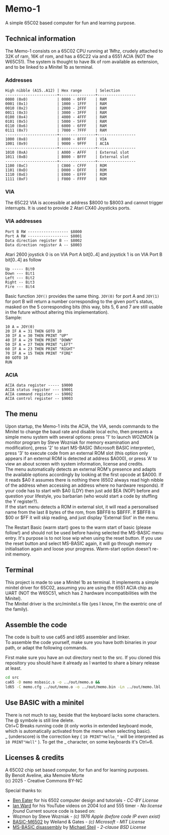 # Memo-1

A simple 65C02 based computer for fun and learning purpose.

## Technical information

The Memo-1 consists on a 65C02 CPU running at 1Mhz, crudely attached to 32K of ram, 16K of rom, and has a 65C22 via and a 6551 ACIA (NOT the W65C51). The system is thought to have 8k of rom available as extension, and to be linked to a Minitel 1b as terminal.

### Addresses

```
High nibble (A15..A12) | Hex range      | Selection
-----------------------+----------------+-----------------
0000 (0x0)             | 0000 - 0FFF    | RAM
0001 (0x1)             | 1000 - 1FFF    | RAM
0010 (0x2)             | 2000 - 2FFF    | RAM
0011 (0x3)             | 3000 - 3FFF    | RAM
0100 (0x4)             | 4000 - 4FFF    | RAM
0101 (0x5)             | 5000 - 5FFF    | RAM
0110 (0x6)             | 6000 - 6FFF    | RAM
0111 (0x7)             | 7000 - 7FFF    | RAM
-----------------------+----------------+-----------------
1000 (0x8)             | 8000 - 8FFF    | VIA
1001 (0x9)             | 9000 - 9FFF    | ACIA
-----------------------+----------------+-----------------
1010 (0xA)             | A000 - AFFF    | External slot
1011 (0xB)             | B000 - BFFF    | External slot
-----------------------+----------------+-----------------
1100 (0xC)             | C000 - CFFF    | ROM
1101 (0xD)             | D000 - DFFF    | ROM
1110 (0xE)             | E000 - EFFF    | ROM
1111 (0xF)             | F000 - FFFF    | ROM
```

### VIA

The 65C22 VIA is accessible at address $8000 to $8003 and cannot trigger interrupts. It is used to provide 2 Atari CX40 Joysticks ports.

### VIA addresses

```
Port B RW ------------------ $8000
Port A RW ------------------ $8001
Data direction register B -- $8002
Data direction register A -- $8003
```

Atari 2600 joystick 0 is on VIA Port A bit[0..4] and joystick 1 is on VIA Port B bit[0..4] as follow

```
Up ----- Bit0
Down --- Bit1
Left --- Bit2
Right -- Bit3
Fire --- Bit4
```

Basic function `JOY()` provides the same thing. `JOY(0)` for port A and `JOY(1)` for port B will return a number corresponding to the given port's status, masked on the 5 corresponding bits (this way, bits 5, 6 and 7 are still usable in the future without altering this implementation).  
Sample: 
```BASIC
10 A = JOY(0)
20 IF A = 31 THEN GOTO 10
30 IF A = 30 THEN PRINT "UP"
40 IF A = 29 THEN PRINT "DOWN"
50 IF A = 27 THEN PRINT "LEFT"
60 IF A = 23 THEN PRINT "RIGHT"
70 IF A = 15 THEN PRINT "FIRE"
80 GOTO 10
RUN
```

### ACIA
```
ACIA data register ----- $9000
ACIA status register --- $9001
ACIA command register -- $9002
ACIA control register -- $9003
```

## The menu

Upon startup, the Memo-1 inits the ACIA, the VIA, sends commands to the Minitel to change the baud rate and disable local echo, then presents a simple menu system with several options: press '1' to launch WOZMON (a monitor program by Steve Wozniak for memory examination and modification), press '2' to start MS-BASIC (Microsoft BASIC interpreter), press '3' to execute code from an external ROM slot (this option only appears if an external ROM is detected at address $A000), or press 'A' to view an about screen with system information, license and credits.  
The menu automatically detects an external ROM's presence and adapts the available options accordingly by looking at the first opcode at $A000. If it reads $A0 it assumes there is nothing there (6502 always read high nibble of the address when accessing an address where no hardware responds). If your code has to start with $A0 (LDY) then just add $EA (NOP) before and question your lifestyle, you barbarian (who would start a code by stuffing the Y register?).  
If the start menu detects a ROM in external slot, it will read a personalised name from the last 8 bytes of the rom, from $BFF8 to $BFFF. 
If $BFF8 is $00 or $FF it will skip reading, and just display 'External Slot' in the menu.  

The Restart Basic (warm start) goes to the warm start of basic (please follow!) and should not be used before having selected the MS-BASIC menu entry. It's purpose is to not lose wip when using the reset button. If you use the reset button and select MS-BASIC again, it will go through memory initialisation again and loose your progress. Warm-start option doesn't re-init memory.

## Terminal

This project is made to use a Minitel 1b as terminal. It implements a simple minitel driver for 65C02, assuming you are using the 6551 ACIA chip as UART (NOT the W65C51, which has 2 hardware incompatibilities with the Minitel).  
The Minitel driver is the src/minitel.s file (yes I know, I'm the exentric one of the family).

## Assemble the code

The code is built to use ca65 and ld65 assembler and linker.  
To assemble the code yourself, make sure you have both binaries in your path, or adapt the following commands. 


First make sure you have an out directory next to the src. If you cloned this repository you should have it already as I wanted to share a binary release at least. 

```BASH
cd src
ca65 -D memo msbasic.s -o ../out/memo.o &&
ld65 -C memo.cfg ../out/memo.o -o ../out/memo.bin -Ln ../out/memo.lbl
```

## Use BASIC with a minitel
There is not much to say, beside that the keyboard lacks some characters.  
The @ symbole is still line delete.  
Ctrl+C Breaks running code (it only works in extended keyboard mode, which is automatically activated from the menu when selecting basic).  
_ (underscore) is the correction key ( `10 PRINT"Hello_"` will be interpreted as `10 PRINT"Hell"` ). To get the _ character, on some keyboards it's Ctrl+6.  


## Licenses & credits

A 65C02 chip set based computer, for fun and for learning purposes.  
By Benoit Aveline, aka Memoire Morte  
(c) 2025 - Creative Commons BY-NC

Special thanks to:
 - [Ben Eater](https://eater.net/6502) for his 6502 computer design and tutorials - *CC-BY License*
 - [Ian Ward](https://www.youtube.com/@IanWard1) for his YouTube videos on 2004 lcd and 555 timer - *No license found*
Current source code is based on:
 - Wozmon by Steve Wozniak - *(c) 1976 Apple (before code IP even exist)*
 - [BASIC-M6502](https://github.com/microsoft/BASIC-M6502) by Weiland & Gates - *(c) Microsoft - MIT License*
 - [MS-BASIC disassembly](https://github.com/mist64/msbasic) by [Michael Steil](https://github.com/mist64) - *2-clause BSD License*
